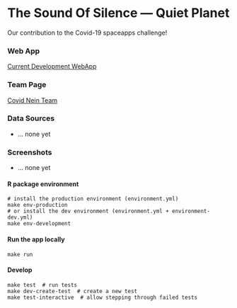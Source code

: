 # The Sound Of Silence &mdash; Quiet Planet

<!-- ![GitHub Workflow Status](https://img.shields.io/github/workflow/status/Covid-Nein-Team/TheSoundOfSilence) -->

Our contribution to the Covid-19 spaceapps challenge! 

### Web App

[Current Development WebApp](https://poehlmann.shinyapps.io/thesoundofsilence/)

### Team Page

[Covid Nein Team](https://covid19.spaceappschallenge.org/challenges/covid-challenges/quiet-planet/teams/covid-nein-team/project)


### Data Sources
- ... none yet

### Screenshots
- ... none yet

#### R package environment

```
# install the production environment (environment.yml)
make env-production
# or install the dev environment (environment.yml + environment-dev.yml)
make env-development
```

#### Run the app locally

```
make run
```

#### Develop

```
make test  # run tests
make dev-create-test  # create a new test
make test-interactive  # allow stepping through failed tests
```
